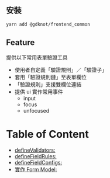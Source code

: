
<!--#-->

## 安裝
```bash
yarn add @gdknot/frontend_common
```
## Feature
提供以下常用表單驗證工具
- 使用者自定義「驗證規則」／「驗證子」
- 套用「驗證規則鏈」至表單欄位
- 「驗證規則」支援雙欄位連結
- 提供 ui 實作常用事件
  - input
  - focus
  - unfocused

# Table of Content
- [defineValidators:](#validators)
- [defineFieldRules:](#rules)
- [defineFieldConfigs:](#configs)
- [實作 Form Model:](#formModelImpl)


